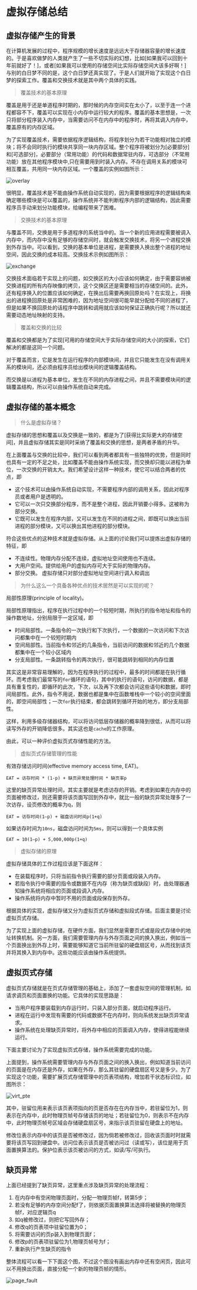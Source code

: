 虚拟存储总结
===========

## 虚拟存储产生的背景

在计算机发展的过程中，程序规模的增长速度是远远大于存储器容量的增长速度的。于是喜欢做梦的人类就产生了一些不切实际的幻想，比如[如果我可以回到十年前就好了！]，或者[如果我可以使用的存储空间比实际存储空间大该多好啊！]与别的白日梦不同的是，这个白日梦还真实现了。于是人们就开始了实现这个白日梦的探索工作。覆盖和交换技术就是其中两个具体的实践。

> 覆盖技术的基本原理

覆盖是用于还是单道程序时期的，那时候的内存空间实在太小了，以至于连一个进程都容不下，覆盖可以实现在小内存中运行较大的程序。覆盖的基本思想是，一次只将部分程序装入内存中，当需要访问不在内存中的程序时，再将其调入内存中，覆盖原有的内存区域。

为了实现覆盖技术，需要依据程序逻辑结构，将程序划分为若干功能相对独立的模块；将不会同时执行的模块共享同一块内存区域。整个程序将被划分为[必要部分]和[可选部分]，必要部分（常用功能）的代码和数据常驻内存，可选部分（不常用功能）放在其他程序模块中,只在需要用到时装入内存。不存在调用关系的模块可相互覆盖，共用同一块内存区域。一个覆盖的实例如图所示：

![overlay](images/overlay.png)

很明显，覆盖技术是不能由操作系统自动实现的，因为需要根据程序的逻辑结构来确定哪些模块是可以覆盖的，操作系统并不能判断程序内部的逻辑结构，因此需要程序员手动来划分功能模块，给编程带来了困难。

> 交换技术的基本原理

与覆盖不同，交换是用于多道程序的系统当中的。当一个新的应用进程需要被调入内存中，而内存中没有足够的存储空间时，就会触发交换技术，将另一个进程交换到外存当中。可以看到，交换的基本单位是进程，是需要换入换出整个进程的地址空间，因此交换的成本较高。交换技术示例如图所示：

![exchange](images/exchange.png)

交换技术面临若干实现上的问题，如交换区的大小应该如何确定，由于需要容纳被交换进程的所有内存映像的拷贝，这个交换区还是需要相当的存储空间的。此外，还有程序换入的位置应该如何确定，在换出后需要再换回原处吗？在实现上，将换出的进程换回原处是非常困难的，因为地址空间很可能早就分配给不同的进程了，但是如果不换回原处的话程序中跳转和调用就应该如何保证正确执行呢？所以就还需要动态地址映射的支持。

> 覆盖和交换的比较

覆盖和交换都是为了实现[可用的存储空间大于实际存储空间的大小]的探索，它们解决的都是这同一个问题。

对于覆盖而言，它是发生在运行程序的内部模块间，并且它只能发生在没有调用关系的模块间，还必须由程序员给出模块间的逻辑覆盖结构。

而交换是以进程为基本单位，发生在不同的内存进程之间，并且不需要模块间的逻辑覆盖结构，所以可以由操作系统自动来完成。


## 虚拟存储的基本概念

> 什么是虚拟存储？

虚拟存储的思想和覆盖以及交换是一致的，都是为了[获得比实际更大的存储空间]，并且虚拟存储其实是同时采纳了覆盖和交换的思想，是两者矛盾的升华。

在上面覆盖与交换的比较中，我们可以看到两者都具有一些独特的优势，但是同时也具有一定的不足之处，比如覆盖不能由操作系统实现，而交换却只能以进程为单位，一次交换的开销太大。我们希望设计这样一种技术，使它可以结合两者的优点，即

+ 这个技术可以由操作系统自动实现，不需要程序内部的调用关系，因此对程序员或者用户是透明的。
+ 它可以一次只交换部分程序，而不是整个进程，因此开销要小得多。这被称为部分交换。
+ 它既可以发生在程序内部，又可以发生在不同的进程之间，即既可以换出当前进程的部分模块，又可以换出其他进程的部分模块。

符合这些优点的这种技术就是虚拟存储。从上面的讨论我们可以提炼出虚拟存储的特征，即

+ 不连续性。物理内存分配不连续，虚拟地址空间使用也不连续。
+ 大用户空间。提供给用户的虚拟内存可大于实际的物理内存。
+ 部分交换。 虚拟存储只对部分虚拟地址空间进行调入和调出

> 为什么这么一个具备各种优点的技术居然是可以实现的呢？

局部性原理(principle of locality)。

局部性原理指出，程序在执行过程中的一个较短时期，所执行的指令地址和指令的操作数地址，分别局限于一定区域，即

+ 时间局部性。一条指令的一次执行和下次执行，一个数据的一次访问和下次访问都集中在一个较短时期内
+ 空间局部性。当前指令和邻近的几条指令，当前访问的数据和邻近的几个数据都集中在一个较小区域内
+ 分支局部性。一条跳转指令的两次执行，很可能跳转到相同的内存位置

其实这是非常容易理解的，因为在程序执行的过程中，最多的时间都是在执行循环。而考虑我们最常写的`for`循环的语句，其中的执行的语句，访问的数据，都是具有重复性的，即循环的此次，下次，以及再下次都会访问这些语句和数据，即时间局部性。此外，指令不用说，数据也都是集中在函数堆栈中一个较小的空间里面的，即空间局部性；一次`for`执行结束，都会跳转到循环开始的地方，即分支局部性。

这样，利用多级存储器结构，可以将访问低层存储器的概率降到很低，从而可以将读写外存的开销降低很多。其实这也是`cache`的工作原理。

由此，可以一种评价虚拟页式存储性能的方法。

> 虚拟页式存储管理的性能

有效存储访问时间(effective memory access time, EAT)。

```
EAT = 访存时间 * (1-p) + 缺页异常处理时间 * 缺页率p
```

这里的缺页异常处理时间，其实主要就是考虑访存的开销。考虑到如果在内存中的页面被修改过，则还需要将该页面写回到外存中，就比一般的缺页异常处理多了一次访存，设页修改的概率为q，则

```
EAT = 访存时间(1–p) + 磁盘访问时间p(1+q) 
```

如果访存时间为`10ns`，磁盘访问时间为`5ms`，则可以得到一个具体实例

```
EAT = 10(1–p) + 5,000,000p(1+q) 
```

> 虚拟存储的原理

虚拟存储具体的工作过程应该是下面这样：

+ 在装载程序时，只将当前指令执行需要的部分页面或段装入内存。
+ 若指令执行中需要的指令或数据不在内存（称为缺页或缺段）时，由处理器通知操作系统将相应的页面或段调入内存。
+ 操作系统将内存中暂时不用的页面或段保存到外存。

根据具体的实现，虚拟存储又分为虚拟页式存储和虚拟段式存储。后面主要是讨论虚拟页式存储。

为了实现上面的虚拟存储，在硬件方面，我们显然是需要页式或是段式存储中的地址转换机制。另一方面，我们需要管理内存与外存页面之间的换入换出，例如当一个页面换出到外存上时，需要能够知道它当前所驻留的硬盘扇区号，从而找到该页并将其换入到内存中。这些功能应该由操作系统提供。

## 虚拟页式存储

虚拟页式存储就是在页式存储管理的基础上，添加了一套虚拟空间的管理机制，如请求调页和页面置换的功能。它具体的实现思路是：

+ 当用户程序要装载到内存运行时，只装入部分页面，就启动程序运行。
+ 进程在运行中发现有需要的代码或数据不在内存时，则向系统发出缺页异常请求。
+ 操作系统在处理缺页异常时，将外存中相应的页面调入内存，使得进程能继续运行。

下面主要讨论为了实现虚拟页式存储，操作系统需要完成的功能。

上面提到，操作系统需要管理内存与外存页面之间的换入换出，例如知道当前访问的页面是在内存还是外存，如果在外存，那么其驻留的硬盘扇区号又是多少。为了实现这个功能，需要扩展页式存储管理中的页表项结构，增加若干状态标识位，如图所示：

![virt_pte](images/virt_pte.png)

其中，驻留位用来表示该页表项指向的页是否存在在内存当中，若驻留位为1，则表示在内存中，此时物理页帧号存储该页的地址；若驻留位为0，则表示不在内存中，此时物理页帧号区域会存储硬盘扇区号，来指示该页驻留在硬盘上的地址。

修改位表示内存中的该页是否被修改过，因为倘若被修改过，回收该页面时时就需要将该页写回到硬盘中。访问位表示该页是否被访问过（读或写），该位是用于页面置换算法的。保护位表示该页被访问的方式，如读/写/可执行。

## 缺页异常

上面已经提到了缺页异常，这里重点涉及缺页异常的处理流程：

1. 在内存中有空闲物理页面时，分配一物理页帧f，转第5步；
2. 若没有足够的内存空间分配f了，则依据页面置换算法选择将被替换的物理页帧f，对应逻辑页q
3. 如q被修改过，则把它写回外存；
4. 修改q的页表项中驻留位置为0；
5. 将需要访问的页p装入到物理页面f；
6. 修改p的页表项驻留位为1,物理页帧号为f；
7. 重新执行产生缺页的指令

整体流程可以看一下下面这个图，不过这个图没有画出内存中还有空闲页，因此可以不用换出页面，直接分配一个新的物理页帧的情形。

![page_fault](images/page_fault.png)


